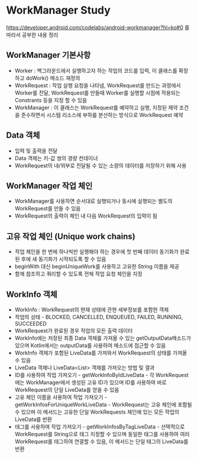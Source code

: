 WorkManager Study
===================================

https://developer.android.com/codelabs/android-workmanager?hl=ko#0 를 따라서 공부한 내용 정리

WorkManager 기본사항
--------------

* Worker : 백그라운드에서 실행하고자 하는 작업의 코드를 입력, 이 클래스를 확장하고 doWork() 메소드 재정의
* WorkRequest : 작업 실행 요청을 나타냄, WorkRequest를 만드는 과정에서 Worker를 전달, WorkRequest를 만들때 Worker를 실행할 시점에 적용되는 Constrants 등을 지정 할 수 있음
* WorkManager : 이 클래스는 WorkRequest를 예약하고 실행, 지정된 제약 조건을 준수하면서 시스템 리소스에 부하를 분산하는 방식으로 WorkRequest 예약

Data 객체
--------------

* 입력 및 출력을 전달
* Data 객체는 키-값 쌍의 경량 컨데이너
* WorkRequest의 내/외부로 전달될 수 있는 소량의 데이터를 저장하기 위해 사용

WorkManager 작업 체인
--------------

* WorkManager를 사용하면 순서대로 실행되거나 동시에 실행되는 별도의 WorkRequest를 만들 수 있음
* WorkRequest의 출력이 체인 내 다음 WorkRequest의 입력이 됨

고유 작업 체인 (Unique work chains)
--------------
* 작업 체인을 한 번에 하나씩만 실행해야 하는 경우에 첫 번째 데이터 동기화가 완료된 후에 새 동기화가 시작되도록 할 수 있음
* beginWith 대신 beginUniqueWork를 사용하고 고유한 String 이름을 제공
* 함께 참조하고 쿼리할 수 있도록 전체 작업 요청 체인을 지정

WorkInfo 객체
--------------
* WorkInfo : WorkRequest의 현재 상태에 관현 세부정보를 포함한 객체
* 작업의 상태 - BLOCKED, CANCELLED, ENQUEUED, FAILED, RUNNING, SUCCEEDED
* WorkRequest가 완료된 경우 작업의 모든 출력 데이터
* WorkInfo에는 저장된 최종 Data 객체를 가져올 수 있는 getOutputData메소드가 있으며 Kotlin에서는 outputData를 사용하여 메소드에 접근할 수 있음
* WorkInfo 객체가 포함된 LiveData를 가져와서 WorkRequest의 상태를 가져올 수 있음
* LiveData<WorkInfo> 객체나 LiveData<List<WorkInfo>> 객체를 가져오는 방법 및 결과
* ID를 사용하여 작업 가져오기 - getWorkInfoByIdLiveData - 각 WorkRequest에는 WorkManager에서 생성된 고유 ID가 있으며 ID를 사용하여 바로 WorkRequest의 단일 LiveData를 얻을 수 있음
* 고유 체인 이름을 사용하여 작업 가져오기 - getWorkInfosForUniqueWorkLiveData - WorkRequest는 고유 체인에 포함될 수 있으며 이 메서드는 고유한 단일 WorkRequests 체인에 있는 모든 작업의 LiveData를 반환
* 태그를 사용하여 작업 가져오기 - getWorkInfosByTagLiveData - 선택적으로 WorkRequest를 String으로 태그 지정할 수 있으며 동일한 태그를 사용하여 여러 WorkRequest를 태그하여 연결할 수 있음, 이 메서드는 단일 태그의 LiveData를 반환
